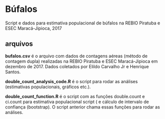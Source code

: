 # Búfalos

Script e dados para estimativa populacional de búfalos na REBIO Piratuba e ESEC Maracá-Jipioca, 2017 

## arquivos

**bufalos.csv** é o arquivo com dados de contagens aéreas (método de contagem dupla) realizadas na REBIO Piratuba e ESEC Maracá-Jipioca em dezembro de 2017. Dados coletados por Elildo Carvalho Jr e Henrique Santos.

**double_count_analysis_code.R** é o script para rodar as análises (estimativas populacionais, gráficos etc.).

**double_count_function.R** é o script com as funções double.count e ci.count para estimativa populacional script ( e cálculo de intervalo de confiança (bootstrap). O script anterior chama essas funções para rodar as análises.

